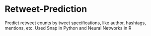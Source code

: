 # Retweet-Prediction
Predict retweet counts by tweet specifications, like author, hashtags, mentions, etc.
Used Snap in Python and Neural Networks in R
